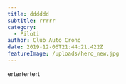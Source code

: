 ```yaml
---
title: dddddd
subtitle: rrrrr
category:
  - Piloti
author: Club Auto Crono
date: 2019-12-06T21:44:21.422Z
featureImage: /uploads/hero_new.jpg
---
```

ertertertert
